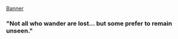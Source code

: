 [Banner](https://images.newscientist.com/wp-content/uploads/2024/01/12175805/SEI_186782217.jpg?crop=4:3,smart&width=1200&height=900&upscale=true)

### "Not all who wander are lost... but some prefer to remain unseen."
